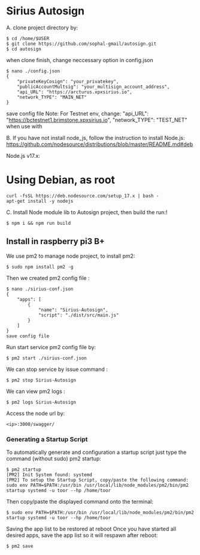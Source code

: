 # Sirius Autosign 


A. clone project directory by:
```console
$ cd /home/$USER
$ git clone https://github.com/sophal-gmail/autosign.git
$ cd autosign
```
when clone finish, change neccessary option in config.json
```console
$ nano ./config.json
{
    "privateKeyCosign": "your_privatekey",
    "publicAccountMultsig": "your_multisign_account_address",
    "api_URL": "https://arcturus.xpxsirius.io",
    "network_TYPE": "MAIN_NET" 
}
```
save config file
Note:
    For Testnet env, change:
    "api_URL": "https://bctestnet1.brimstone.xpxsirius.io",
    "network_TYPE": "TEST_NET" when use with 

B. If you have not install node_js, follow the instruction to install Node.js:
https://github.com/nodesource/distributions/blob/master/README.md#deb

Node.js v17.x:
# Using Debian, as root
```console
curl -fsSL https://deb.nodesource.com/setup_17.x | bash -
apt-get install -y nodejs

```
C. Install Node module lib to Autosign project, then build the run:!

```console
$ npm i && npm run build
```
## Install in raspberry pi3 B+

We use pm2 to manage node project, to install pm2:
```console 
$ sudo npm install pm2 -g
```
Then we created pm2 config file :
```console
$ nano ./sirius-conf.json
{
    "apps": [
        {
            "name": "Sirius-Autosign",
            "script": "./dist/src/main.js"
        }
    ]
}
save config file
```
Run start service pm2 config file by:
```Console
$ pm2 start ./sirius-conf.json
``` 
We can stop service by issue command :
```console
$ pm2 stop Sirius-Autosign
```
We can view pm2 logs :
``` console
$ pm2 logs Sirius-Autosign
```


Access the node url by:
```
<ip>:3000/swagger/
```

### Generating a Startup Script
To automatically generate and configuration a startup script just type the command (without sudo) pm2 startup:
<!-- Autostart service in case the host is reboot: -->
```console
$ pm2 startup
[PM2] Init System found: systemd
[PM2] To setup the Startup Script, copy/paste the following command:
sudo env PATH=$PATH:/usr/bin /usr/local/lib/node_modules/pm2/bin/pm2 startup systemd -u toor --hp /home/toor
```
Then copy/paste the displayed command onto the terminal:
```console
$ sudo env PATH=$PATH:/usr/bin /usr/local/lib/node_modules/pm2/bin/pm2 startup systemd -u toor --hp /home/toor
```
Saving the app list to be restored at reboot
Once you have started all desired apps, save the app list so it will respawn after reboot:
```console
$ pm2 save
```
